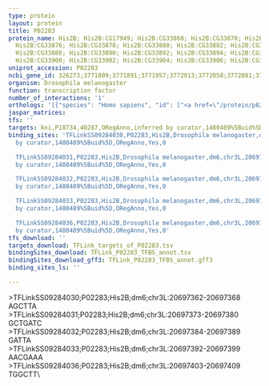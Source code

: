 ```yaml
---
type: protein
layout: protein
title: P02283
protein_name: His2B; His2B:CG17949; His2B:CG33868; His2B:CG33870; His2B:CG33872; His2B:CG33874;
  His2B:CG33876; His2B:CG33878; His2B:CG33880; His2B:CG33882; His2B:CG33884; His2B:CG33886;
  His2B:CG33888; His2B:CG33890; His2B:CG33892; His2B:CG33894; His2B:CG33896; His2B:CG33898;
  His2B:CG33900; His2B:CG33902; His2B:CG33904; His2B:CG33906; His2B:CG33908; His2B:CG33910
uniprot_accession: P02283
ncbi_gene_id: 326273;3771809;3771891;3771957;3772013;3772058;3772081;3772083;3772094;3772099;3772104;3772166;3772203;3772248;3772264;3772265;3772271;3772276;3772299;3772336;3772496;3772502;3772575
organism: Drosophila melanogaster
function: transcription factor
number_of_interactions: '1'
orthologs: '[{"species": "Homo sapiens", "id": ["<a href=\"/protein/p62807\">P62807</a>", "<a href=\"/protein/q99880\">Q99880</a>", "<a href=\"/protein/q16778\">Q16778</a>", "<a href=\"/protein/p23527\">P23527</a>", "<a href=\"/protein/q93079\">Q93079</a>", "<a href=\"/protein/p58876\">P58876</a>", "<a href=\"/protein/q5qnw6\">Q5QNW6</a>", "<a href=\"/protein/p33778\">P33778</a>", "<a href=\"/protein/q99879\">Q99879</a>", "<a href=\"/protein/q96a08\">Q96A08</a>", "<a href=\"/protein/q8n257\">Q8N257</a>"]}, {"species": "Mus musculus", "id": ["<a href=\"/protein/q64475\">Q64475</a>", "<a href=\"/protein/q64524\">Q64524</a>", "<a href=\"/protein/p10853\">P10853</a>", "<a href=\"/protein/p70696\">P70696</a>", "<a href=\"/protein/q6zwy9\">Q6ZWY9</a>", "<a href=\"/protein/q64478\">Q64478</a>", "<a href=\"/protein/q8cgp2\">Q8CGP2</a>", "<a href=\"/protein/q64525\">Q64525</a>"]}]'
jaspar_matrices: 
tfs: ''
targets: kni,P10734,40287,ORegAnno,inferred by curator,1480489%5Buid%5D+OR+26578589%5Buid%5D,Yes
binding_sites: 'TFLinkSS09284030,P02283,His2B,Drosophila melanogaster,dm6,chr3L,20697362,20697368,+,dm6&position=chr3L:20697362-20697368,inferred
  by curator,1480489%5Buid%5D,ORegAnno,Yes,0

  TFLinkSS09284031,P02283,His2B,Drosophila melanogaster,dm6,chr3L,20697373,20697380,+,dm6&position=chr3L:20697373-20697380,inferred
  by curator,1480489%5Buid%5D,ORegAnno,Yes,0

  TFLinkSS09284032,P02283,His2B,Drosophila melanogaster,dm6,chr3L,20697384,20697389,+,dm6&position=chr3L:20697384-20697389,inferred
  by curator,1480489%5Buid%5D,ORegAnno,Yes,0

  TFLinkSS09284033,P02283,His2B,Drosophila melanogaster,dm6,chr3L,20697392,20697399,+,dm6&position=chr3L:20697392-20697399,inferred
  by curator,1480489%5Buid%5D,ORegAnno,Yes,0

  TFLinkSS09284036,P02283,His2B,Drosophila melanogaster,dm6,chr3L,20697403,20697409,+,dm6&position=chr3L:20697403-20697409,inferred
  by curator,1480489%5Buid%5D,ORegAnno,Yes,0'
tfs_download: ''
targets_download: TFLink_targets_of_P02283.tsv
bindingSites_download: TFLink_P02283_TFBS_annot.tsv
bindingSites_download_gff3: TFLink_P02283_TFBS_annot.gff3
binding_sites_ls: ''

---
```

\>TFLinkSS09284030;P02283;His2B;dm6;chr3L:20697362-20697368\AGCTTA\\>TFLinkSS09284031;P02283;His2B;dm6;chr3L:20697373-20697380\GCTGATC\\>TFLinkSS09284032;P02283;His2B;dm6;chr3L:20697384-20697389\GATTA\\>TFLinkSS09284033;P02283;His2B;dm6;chr3L:20697392-20697399\AACGAAA\\>TFLinkSS09284036;P02283;His2B;dm6;chr3L:20697403-20697409\TGGCTT\